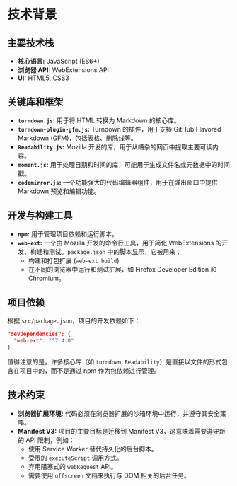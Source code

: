 # 技术背景

## 主要技术栈

- **核心语言:** JavaScript (ES6+)
- **浏览器 API:** WebExtensions API
- **UI:** HTML5, CSS3

## 关键库和框架

- **`turndown.js`:** 用于将 HTML 转换为 Markdown 的核心库。
- **`turndown-plugin-gfm.js`:** Turndown 的插件，用于支持 GitHub Flavored Markdown (GFM)，包括表格、删除线等。
- **`Readability.js`:** Mozilla 开发的库，用于从嘈杂的网页中提取主要可读内容。
- **`moment.js`:** 用于处理日期和时间的库，可能用于生成文件名或元数据中的时间戳。
- **`codemirror.js`:** 一个功能强大的代码编辑器组件，用于在弹出窗口中提供 Markdown 预览和编辑功能。

## 开发与构建工具

- **`npm`:** 用于管理项目依赖和运行脚本。
- **`web-ext`:** 一个由 Mozilla 开发的命令行工具，用于简化 WebExtensions 的开发、构建和测试。`package.json` 中的脚本显示，它被用来：
  - 构建和打包扩展 (`web-ext build`)
  - 在不同的浏览器中运行和测试扩展，如 Firefox Developer Edition 和 Chromium。

## 项目依赖

根据 `src/package.json`，项目的开发依赖如下：

```json
"devDependencies": {
  "web-ext": "^7.4.0"
}
```
值得注意的是，许多核心库（如 `turndown`, `Readability`）是直接以文件的形式包含在项目中的，而不是通过 npm 作为包依赖进行管理。

## 技术约束

- **浏览器扩展环境:** 代码必须在浏览器扩展的沙箱环境中运行，并遵守其安全策略。
- **Manifest V3:** 项目的主要目标是迁移到 Manifest V3，这意味着需要遵守新的 API 限制，例如：
  - 使用 Service Worker 替代持久化的后台脚本。
  - 受限的 `executeScript` 调用方式。
  - 弃用阻塞式的 `webRequest` API。
  - 需要使用 `offscreen` 文档来执行与 DOM 相关的后台任务。
